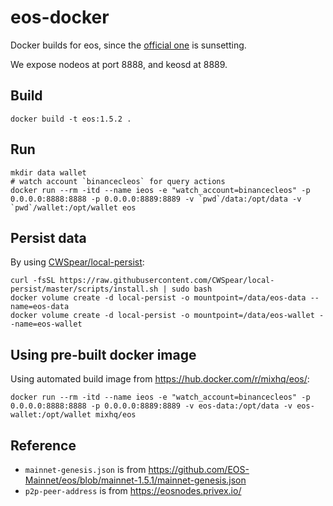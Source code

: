 # eos-docker
Docker builds for eos, since the [official one](https://hub.docker.com/r/eosio/eos) is sunsetting.

We expose nodeos at port 8888, and keosd at 8889.

## Build

```
docker build -t eos:1.5.2 .
```

## Run

```
mkdir data wallet
# watch account `binancecleos` for query actions
docker run --rm -itd --name ieos -e "watch_account=binancecleos" -p 0.0.0.0:8888:8888 -p 0.0.0.0:8889:8889 -v `pwd`/data:/opt/data -v `pwd`/wallet:/opt/wallet eos
```

## Persist data

By using [CWSpear/local-persist](https://github.com/CWSpear/local-persist):

```
curl -fsSL https://raw.githubusercontent.com/CWSpear/local-persist/master/scripts/install.sh | sudo bash
docker volume create -d local-persist -o mountpoint=/data/eos-data --name=eos-data
docker volume create -d local-persist -o mountpoint=/data/eos-wallet --name=eos-wallet
```

## Using pre-built docker image

Using automated build image from <https://hub.docker.com/r/mixhq/eos/>:

```
docker run --rm -itd --name ieos -e "watch_account=binancecleos" -p 0.0.0.0:8888:8888 -p 0.0.0.0:8889:8889 -v eos-data:/opt/data -v eos-wallet:/opt/wallet mixhq/eos
```

## Reference
- `mainnet-genesis.json` is from <https://github.com/EOS-Mainnet/eos/blob/mainnet-1.5.1/mainnet-genesis.json>
- `p2p-peer-address` is from <https://eosnodes.privex.io/>
